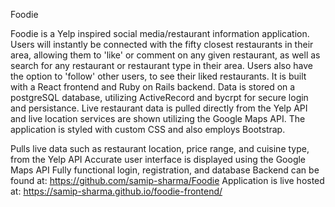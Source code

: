 Foodie

Foodie is a Yelp inspired social media/restaurant information application. Users will instantly be connected with the fifty closest restaurants in their area, allowing them to 'like' or comment on any given restaurant, as well as search for any restaurant or restaurant type in their area. Users also have the option to 'follow' other users, to see their liked restaurants. It is built with a React frontend and Ruby on Rails backend. Data is stored on a postgreSQL database, utilizing ActiveRecord and bycrpt for secure login and persistance. Live restaurant data is pulled directly from the Yelp API and live location services are shown utilizing the Google Maps API. The application is styled with custom CSS and also employs Bootstrap.

Pulls live data such as restaurant location, price range, and cuisine type, from the Yelp API
Accurate user interface is displayed using the Google Maps API
Fully functional login, registration, and database
Backend can be found at: https://github.com/samip-sharma/Foodie
Application is live hosted at: https://samip-sharma.github.io/foodie-frontend/